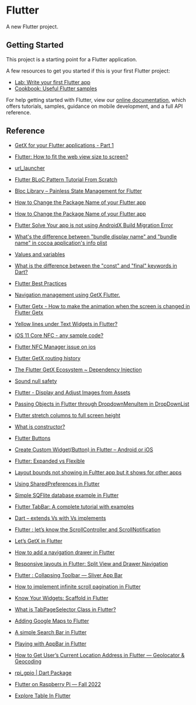 # Flutter

A new Flutter project.

## Getting Started

This project is a starting point for a Flutter application.

A few resources to get you started if this is your first Flutter project:

- [Lab: Write your first Flutter app](https://flutter.dev/docs/get-started/codelab)
- [Cookbook: Useful Flutter samples](https://flutter.dev/docs/cookbook)

For help getting started with Flutter, view our
[online documentation](https://flutter.dev/docs), which offers tutorials,
samples, guidance on mobile development, and a full API reference.

## Reference

- [GetX for your Flutter applications - Part 1](https://techblog.geekyants.com/getx-for-your-flutter-applications-part-1)

- [Flutter: How to fit the web view size to screen?](https://stackoverflow.com/questions/62113082/flutter-how-to-fit-the-web-view-size-to-screen)

- [url_launcher](https://pub.dev/packages/url_launcher#configuration)

- [Flutter BLoC Pattern Tutorial From Scratch](https://www.youtube.com/watch?v=oxeYeMHVLII)

- [Bloc Library – Painless State Management for Flutter](https://www.youtube.com/watch?v=nQMfaQeCL6M&feature=youtu.be)

- [How to Change the Package Name of your Flutter app](https://medium.com/@skyblazar.cc/how-to-change-the-package-name-of-your-flutter-app-4529e6e6e6fc)

- [How to Change the Package Name of your Flutter app](https://medium.com/@skyblazar.cc/how-to-change-the-package-name-of-your-flutter-app-4529e6e6e6fc)

- [Flutter Solve Your app is not using AndroidX Build Migration Error](https://flutter-examples.com/your-app-is-not-using-androidx-flutter/)

- [What's the difference between "bundle display name" and "bundle name" in cocoa application's info plist](https://stackoverflow.com/questions/3465792/whats-the-difference-between-bundle-display-name-and-bundle-name-in-cocoa-a)

- [Values and variables](https://flutterbyexample.com/lesson/values-and-variables)

- [What is the difference between the "const" and "final" keywords in Dart?](https://stackoverflow.com/questions/50431055/what-is-the-difference-between-the-const-and-final-keywords-in-dart)

- [Flutter Best Practices](https://medium.com/nonstopio/flutter-best-practices-c3db1c3cd694)

- [Navigation management using GetX Flutter.](https://medium.com/@iamrutudhvaj/getx-flutter-b3781be2b644)

- [Flutter Getx - How to make the animation when the screen is changed in Flutter Getx](https://softwarezay.com/notes/467_flutter-getx-how-to-make-the-animation-when-the-screen-is-changed-in-flutter-getx)

- [Yellow lines under Text Widgets in Flutter?](https://stackoverflow.com/questions/47114639/yellow-lines-under-text-widgets-in-flutter)

- [iOS 11 Core NFC - any sample code?](https://stackoverflow.com/questions/44380305/ios-11-core-nfc-any-sample-code#:~:text=Updated%20for%20second%20Xcode%20beta,enable%20%22NFC%20Tag%20Reading%22.)

- [Flutter NFC Manager issue on ios](https://stackoverflow.com/questions/68851357/flutter-nfc-manager-issue-on-ios)

- [Flutter GetX routing history](https://stackoverflow.com/questions/64684952/flutter-getx-routing-history)

- [The Flutter GetX Ecosystem ~ Dependency Injection](https://medium.com/flutter-community/the-flutter-getx-ecosystem-dependency-injection-8e763d0ec6b9)

- [Sound null safety](https://dart.dev/null-safety)

- [Flutter - Display and Adjust Images from Assets](https://www.woolha.com/tutorials/flutter-display-and-adjust-images-from-assets)

- [Passing Objects in Flutter through DropdownMenuItem in DropDownList](https://stackoverflow.com/questions/61111194/passing-objects-in-flutter-through-dropdownmenuitem-in-dropdownlist)

- [Flutter stretch columns to full screen height](https://stackoverflow.com/questions/57203505/flutter-stretch-columns-to-full-screen-height)

- [What is constructor?](https://www.javatpoint.com/dart-constructor)

- [Flutter Buttons](https://www.javatpoint.com/flutter-buttons)

- [Create Custom Widget(Button) in Flutter – Android or iOS](https://www.coderzheaven.com/2019/01/03/create-custom-widgetbutton-in-flutter-android-or-ios/)

- [Flutter: Expanded vs Flexible](https://stackoverflow.com/questions/52645944/flutter-expanded-vs-flexible#:~:text=Flexible%20takes%20only%20the%20needed,Expanded%20widget%20for%20more%20info.&text=Flexible%20and%20Container%20both%20take%20the%20needed%20space.&text=What%20confused%20me%20is%20the,child%20of%20Flexible%20or%20Expanded%20.)

- [Layout bounds not showing in Fultter app but it shows for other apps](https://stackoverflow.com/questions/54821625/layout-bounds-not-showing-in-fultter-app-but-it-shows-for-other-apps)

- [Using SharedPreferences in Flutter](https://medium.flutterdevs.com/using-sharedpreferences-in-flutter-251755f07127)

- [Simple SQFlite database example in Flutter](https://suragch.medium.com/simple-sqflite-database-example-in-flutter-e56a5aaa3f91)

- [Flutter TabBar: A complete tutorial with examples](https://blog.logrocket.com/flutter-tabbar-a-complete-tutorial-with-examples/)

- [Dart – extends Vs with Vs implements](https://www.geeksforgeeks.org/dart-extends-vs-with-vs-implements/)

- [Flutter : let’s know the ScrollController and ScrollNotification](https://medium.com/@diegoveloper/flutter-lets-know-the-scrollcontroller-and-scrollnotification-652b2685a4ac)

- [Let’s GetX in Flutter](https://medium.com/mindful-engineering/lets-getx-in-flutter-4eaff2826ac7)

- [How to add a navigation drawer in Flutter](https://blog.logrocket.com/how-to-add-navigation-drawer-flutter/)

- [Responsive layouts in Flutter: Split View and Drawer Navigation](https://codewithandrea.com/articles/flutter-responsive-layouts-split-view-drawer-navigation/)

- [Flutter : Collapsing Toolbar — Sliver App Bar](https://medium.com/@diegoveloper/flutter-collapsing-toolbar-sliver-app-bar-14b858e87abe)

- [How to implement infinite scroll pagination in Flutter](https://blog.logrocket.com/implement-infinite-scroll-pagination-flutter/)

- [Know Your Widgets: Scaffold in Flutter](https://medium.flutterdevs.com/know-your-widgets-scaffold-in-flutter-292b8bc1281)

- [What is TabPageSelector Class in Flutter?](https://medium.com/@pankajdas09/what-is-tabpageselector-class-in-flutter-2d977da2d53e)

- [Adding Google Maps to Flutter](https://medium.com/flutter/google-maps-and-flutter-cfb330f9a245)

- [A simple Search Bar in Flutter](https://medium.com/codechai/a-simple-search-bar-in-flutter-f99aed68f523)

- [Playing with AppBar in Flutter](https://medium.com/codechai/playing-with-appbar-in-flutter-3a8abd9b982a)

- [How to Get User’s Current Location Address in Flutter — Geolocator & Geocoding](https://medium.com/@fernnandoptr/how-to-get-users-current-location-address-in-flutter-geolocator-geocoding-be563ad6f66a)

- [rpi_gpio | Dart Package](https://pub.dev/packages/rpi_gpio)

- [Flutter on Raspberry Pi — Fall 2022](https://bruce-abernethy.medium.com/flutter-on-raspberry-pi-fall-2022-ac0766839b92)

- [Explore Table In Flutter](https://medium.flutterdevs.com/explore-table-in-flutter-28726b28b5d6)
<!-- - [xxx](xxx) -->
